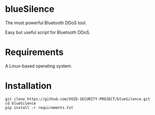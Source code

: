 # blueSilence
The most powerful Bluetooth DDoS tool.

Easy but useful script for Bluetooth DDoS.

# Requirements 
A Linux-based operating system.

# Installation
```
git clone https://github.com/VOID-SECURITY-PROJECT/blueSilence.git
cd blueSilence
pip install -r requirements.txt
